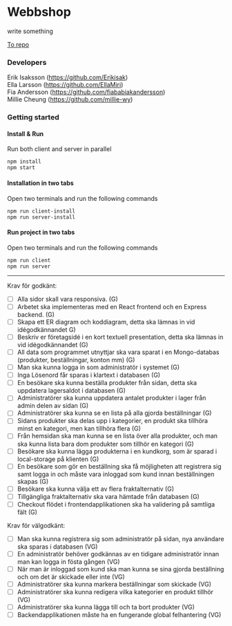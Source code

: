 # Webbshop

write something

[To repo](https://github.com/millie-wy/slutprojekt-webbshop "Webbshop")

### Developers

Erik Isaksson (https://github.com/Erikisak) </br>
Ella Larsson (https://github.com/EllaMiri) </br>
Fia Andersson (https://github.com/fiababiakandersson) </br>
Millie Cheung (https://github.com/millie-wy)

### Getting started

#### Install & Run

Run both client and server in parallel

```
npm install
npm start
```

#### Installation in two tabs

Open two terminals and run the following commands

```
npm run client-install
npm run server-install
```

#### Run project in two tabs

Open two terminals and run the following commands

```
npm run client
npm run server
```

---

Krav för godkänt:

- [ ] Alla sidor skall vara responsiva. (G) 
- [ ] Arbetet ska implementeras med en React frontend och en Express backend. (G) 
- [ ] Skapa ett ER diagram och koddiagram, detta ska lämnas in vid idégodkännandet G) 
- [ ] Beskriv er företagsidé i en kort textuell presentation, detta ska lämnas in vid idégodkännandet (G)
- [ ] All data som programmet utnyttjar ska vara sparat i en Mongo-databas (produkter, beställningar, konton mm) (G)
- [ ] Man ska kunna logga in som administratör i systemet (G)
- [ ] Inga Lösenord får sparas i klartext i databasen (G)
- [ ] En besökare ska kunna beställa produkter från sidan, detta ska uppdatera lagersaldot i databasen (G)
- [ ] Administratörer ska kunna uppdatera antalet produkter i lager från admin delen av sidan (G)
- [ ] Administratörer ska kunna se en lista på alla gjorda beställningar (G)
- [ ] Sidans produkter ska delas upp i kategorier, en produkt ska tillhöra minst en kategori, men kan tillhöra flera (G)
- [ ] Från hemsidan ska man kunna se en lista över alla produkter, och man ska kunna lista bara dom produkter som tillhör en kategori (G)
- [ ] Besökare ska kunna lägga produkterna i en kundkorg, som är sparad i local-storage på klienten (G)
- [ ] En besökare som gör en beställning ska få möjligheten att registrera sig samt logga in och måste vara inloggad som kund innan beställningen skapas (G)
- [ ] Besökare ska kunna välja ett av flera fraktalternativ (G)
- [ ] Tillgängliga fraktalternativ ska vara hämtade från databasen (G)
- [ ] Checkout flödet i frontendapplikationen ska ha validering på samtliga fält (G)

Krav för välgodkänt:

- [ ] Man ska kunna registrera sig som administratör på sidan, nya användare ska sparas i databasen (VG)       
- [ ] En administratör behöver godkännas av en tidigare administratör innan man kan logga in fösta gången (VG)
- [ ] När man är inloggad som kund ska man kunna se sina gjorda beställning och om det är skickade eller inte (VG)
- [ ] Administratörer ska kunna markera beställningar som skickade (VG)
- [ ] Administratörer ska kunna redigera vilka kategorier en produkt tillhör (VG)
- [ ] Administratörer ska kunna lägga till och ta bort produkter (VG)
- [ ] Backendapplikationen måste ha en fungerande global felhantering (VG)
